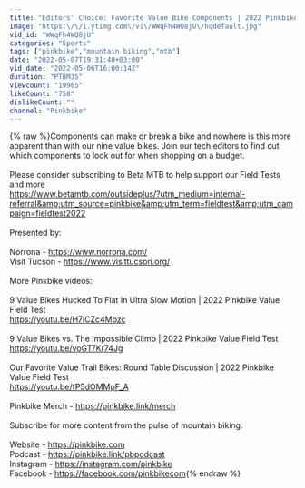 ```yaml
---
title: "Editors' Choice: Favorite Value Bike Components | 2022 Pinkbike Value Field Test"
image: "https:\/\/i.ytimg.com\/vi\/WWqFh4WQ8jU\/hqdefault.jpg"
vid_id: "WWqFh4WQ8jU"
categories: "Sports"
tags: ["pinkbike","mountain biking","mtb"]
date: "2022-05-07T19:31:40+03:00"
vid_date: "2022-05-06T16:00:14Z"
duration: "PT8M3S"
viewcount: "19965"
likeCount: "758"
dislikeCount: ""
channel: "Pinkbike"
---
```

{% raw %}Components can make or break a bike and nowhere is this more apparent than with our nine value bikes. Join our tech editors to find out which components to look out for when shopping on a budget.<br /><br />Please consider subscribing to Beta MTB to help support our Field Tests and more <br /><a rel="nofollow" target="blank" href="https://www.betamtb.com/outsideplus/?utm_medium=internal-referral&amp;utm_source=pinkbike&amp;utm_term=fieldtest&amp;utm_campaign=fieldtest2022">https://www.betamtb.com/outsideplus/?utm_medium=internal-referral&amp;utm_source=pinkbike&amp;utm_term=fieldtest&amp;utm_campaign=fieldtest2022</a><br /><br />Presented by: <br /><br />Norrona - <a rel="nofollow" target="blank" href="https://www.norrona.com/">https://www.norrona.com/</a><br />Visit Tucson - <a rel="nofollow" target="blank" href="https://www.visittucson.org/">https://www.visittucson.org/</a><br /><br />More Pinkbike videos:<br /><br />9 Value Bikes Hucked To Flat In Ultra Slow Motion | 2022 Pinkbike Value Field Test<br /><a rel="nofollow" target="blank" href="https://youtu.be/H7iCZc4Mbzc">https://youtu.be/H7iCZc4Mbzc</a><br /><br />9 Value Bikes vs. The Impossible Climb | 2022 Pinkbike Value Field Test<br /><a rel="nofollow" target="blank" href="https://youtu.be/voGT7Kr74Jg">https://youtu.be/voGT7Kr74Jg</a><br /><br />Our Favorite Value Trail Bikes: Round Table Discussion | 2022 Pinkbike Value Field Test<br /><a rel="nofollow" target="blank" href="https://youtu.be/fP5dOMMpF_A">https://youtu.be/fP5dOMMpF_A</a><br /><br />Pinkbike Merch  -  <a rel="nofollow" target="blank" href="https://pinkbike.link/merch">https://pinkbike.link/merch</a><br /><br />Subscribe for more content from the pulse of mountain biking.<br /><br />Website - <a rel="nofollow" target="blank" href="https://pinkbike.com">https://pinkbike.com</a><br />Podcast - <a rel="nofollow" target="blank" href="https://pinkbike.link/pbpodcast">https://pinkbike.link/pbpodcast</a><br />Instagram - <a rel="nofollow" target="blank" href="https://instagram.com/pinkbike">https://instagram.com/pinkbike</a><br />Facebook - <a rel="nofollow" target="blank" href="https://facebook.com/pinkbikecom">https://facebook.com/pinkbikecom</a>{% endraw %}

